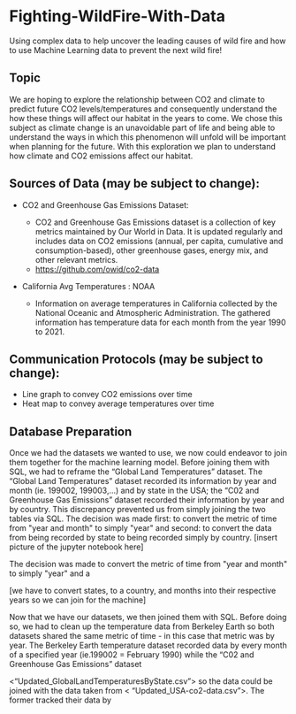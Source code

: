 # Fighting-WildFire-With-Data
Using complex data to help uncover the leading causes of wild fire and how to use Machine Learning data to prevent the next wild fire!

## Topic
We are hoping to explore the relationship between CO2 and climate to predict future CO2 levels/temperatures and consequently understand the how these things will affect our habitat in the years to come. We chose this subject as climate change is an unavoidable part of life and being able to understand the ways in which this phenomenon will unfold will be important when planning for the future. With this exploration we plan to understand how climate and  CO2 emissions affect our habitat. 

## Sources of Data (may be subject to change):
- CO2 and Greenhouse Gas Emissions Dataset:
  - CO2 and Greenhouse Gas Emissions dataset is a collection of key metrics maintained by Our World in Data. It is updated regularly and includes data on CO2 emissions (annual, per capita, cumulative and consumption-based), other greenhouse gases, energy mix, and other relevant metrics. 
  - https://github.com/owid/co2-data

- California Avg Temperatures : NOAA
  - Information on average temperatures in California collected by the National Oceanic and Atmospheric Administration. The gathered information has temperature data for each month from the year 1990 to 2021.

## Communication Protocols (may be subject to change):
- Line graph to convey CO2 emissions over time
- Heat map to convey average temperatures over time


## Database Preparation

Once we had the datasets we wanted to use, we now could endeavor to join them together for the machine learning model. Before joining them with SQL, we had to reframe the “Global Land Temperatures” dataset. The “Global Land Temperatures” dataset recorded its information by year and month (ie. 199002, 199003,...) and by state in the USA; the “C02 and Greenhouse Gas Emissions” dataset recorded their information by year and by country. This discrepancy prevented us from simply joining the two tables via SQL. The decision was made first: to convert the metric of time from "year and month" to simply "year" and second: to convert the data from being recorded by state to being recorded simply by country.
[insert picture of the jupyter notebook here]

The decision was made to convert the metric of time from "year and month" to simply "year" and a

[we have to convert states, to a country, and months into their respective years so we can join for the machine]


Now that we have our datasets, we then joined them with SQL. Before doing so, we had to clean up the temperature data from Berkeley Earth so both datasets shared the same metric of time - in this case that metric was by year. The Berkeley Earth temperature dataset recorded data by every month of a specified year (ie.199002 = February 1990) while the “C02 and Greenhouse Gas Emissions” dataset



 <“Updated_GlobalLandTemperaturesByState.csv”> so the data could be joined with the data taken from < “Updated_USA-co2-data.csv”>. The former tracked their data by 

